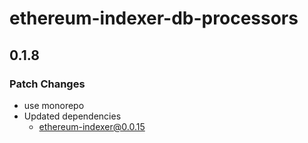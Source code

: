 # ethereum-indexer-db-processors

## 0.1.8

### Patch Changes

- use monorepo
- Updated dependencies
  - ethereum-indexer@0.0.15
